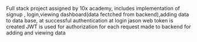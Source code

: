 Full stack project assigned by 10x academy, includes implementation of signup , login,viewing dashboard(data fectched from backend),adding data to data base,
at successful authentication at login jason web token is created
JWT is used for authorization for each request made to backend for adding and viewing data
